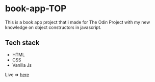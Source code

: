 # book-app-TOP
This is a book app project that i made for The Odin Project with my new knowledge on object constructors in javascript.

## Tech stack
- HTML
- CSS
- Vanilla Js

Live => [here](https://ikem-coded-it.github.io/book-app-TOP/) 
